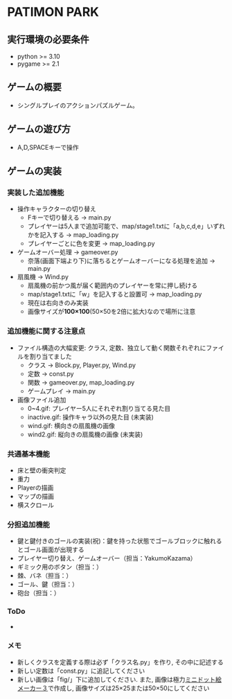 # PATIMON PARK

## 実行環境の必要条件
* python >= 3.10
* pygame >= 2.1

## ゲームの概要
* シングルプレイのアクションパズルゲーム。

## ゲームの遊び方
* A,D,SPACEキーで操作

## ゲームの実装

### 実装した追加機能
* 操作キャラクターの切り替え
    * Fキーで切り替える -> main.py
    * プレイヤーは5人まで追加可能で、map/stage1.txtに「a,b,c,d,e」いずれかを記入する -> map_loading.py
    * プレイヤーごとに色を変更 -> map_loading.py
* ゲームオーバー処理 -> gameover.py
    * 奈落(画面下端より下)に落ちるとゲームオーバーになる処理を追加 -> main.py
* 扇風機 -> Wind.py
    * 扇風機の前かつ風が届く範囲内のプレイヤーを常に押し続ける
    * map/stage1.txtに「w」を記入すると設置可 -> map_loading.py
    * 現在は右向きのみ実装
    * 画像サイズが**100×100**(50×50を2倍に拡大)なので場所に注意

### 追加機能に関する注意点
* ファイル構造の大幅変更: クラス, 定数、独立して動く関数それぞれにファイルを割り当てました
    * クラス -> Block.py, Player.py, Wind.py
    * 定数 -> const.py
    * 関数 -> gameover.py, map_loading.py
    * ゲームプレイ -> main.py
* 画像ファイル追加
    * 0~4.gif: プレイヤー5人にそれぞれ割り当てる見た目
    * inactive.gif: 操作キャラ以外の見た目 (未実装)
    * wind.gif: 横向きの扇風機の画像
    * wind2.gif: 縦向きの扇風機の画像 (未実装)

### 共通基本機能
* 床と壁の衝突判定
* 重力
* Playerの描画
* マップの描画
* 横スクロール

### 分担追加機能
* 鍵と鍵付きのゴールの実装(祝)：鍵を持った状態でゴールブロックに触れるとゴール画面が出現する
* プレイヤー切り替え、ゲームオーバー（担当：YakumoKazama）
* ギミック用のボタン（担当：）
* 棘、バネ（担当：）
* ゴール、鍵（担当：）
* 砲台（担当：）

### ToDo
- 

### メモ
* 新しくクラスを定義する際は必ず「クラス名.py」を作り, その中に記述する
* 新しい定数は「const.py」に追記してください
* 新しい画像は「fig/」下に追加してください. また, 画像は極力[ミニドット絵メーカー３](https://neutralx0.net/tools/dot3/)で作成し, 画像サイズは25×25または50×50にしてください
